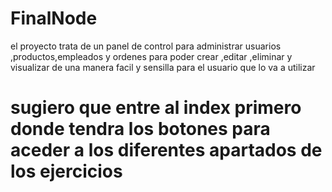 # FinalNode
el proyecto trata de un panel de control  para administrar usuarios ,productos,empleados y ordenes  para poder crear ,editar ,eliminar y visualizar   de una manera facil y sensilla para el usuario que lo va a utilizar
# sugiero que entre al index primero donde tendra los botones para aceder a los diferentes apartados de los ejercicios

